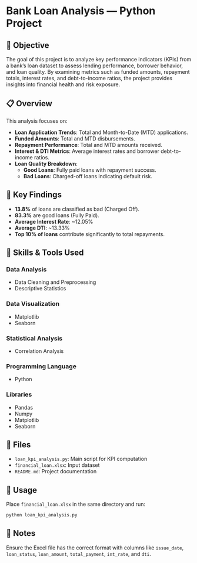 
# Bank Loan Analysis — Python Project

## 🎯 Objective
The goal of this project is to analyze key performance indicators (KPIs) from a bank’s loan dataset to assess lending performance, borrower behavior, and loan quality. By examining metrics such as funded amounts, repayment totals, interest rates, and debt-to-income ratios, the project provides insights into financial health and risk exposure.

## 📋 Overview
This analysis focuses on:
- **Loan Application Trends**: Total and Month-to-Date (MTD) applications.
- **Funded Amounts**: Total and MTD disbursements.
- **Repayment Performance**: Total and MTD amounts received.
- **Interest & DTI Metrics**: Average interest rates and borrower debt-to-income ratios.
- **Loan Quality Breakdown**:
  - **Good Loans**: Fully paid loans with repayment success.
  - **Bad Loans**: Charged-off loans indicating default risk.

## 📌 Key Findings
- **13.8%** of loans are classified as bad (Charged Off).
- **83.3%** are good loans (Fully Paid).
- **Average Interest Rate**: ~12.05%
- **Average DTI**: ~13.33%
- **Top 10% of loans** contribute significantly to total repayments.

## 🧠 Skills & Tools Used
### Data Analysis
- Data Cleaning and Preprocessing
- Descriptive Statistics

### Data Visualization
- Matplotlib
- Seaborn

### Statistical Analysis
- Correlation Analysis

### Programming Language
- Python

### Libraries
- Pandas
- Numpy
- Matplotlib
- Seaborn

## 📁 Files
- `loan_kpi_analysis.py`: Main script for KPI computation
- `financial_loan.xlsx`: Input dataset
- `README.md`: Project documentation

## 🚀 Usage
Place `financial_loan.xlsx` in the same directory and run:
```bash
python loan_kpi_analysis.py
```

## 📎 Notes
Ensure the Excel file has the correct format with columns like `issue_date`, `loan_status`, `loan_amount`, `total_payment`, `int_rate`, and `dti`.

